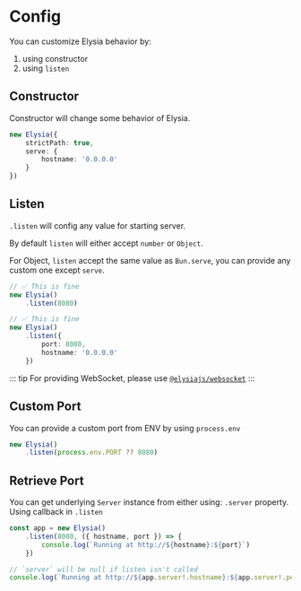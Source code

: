 # Config
You can customize Elysia behavior by:
1. using constructor 
2. using `listen`

## Constructor
Constructor will change some behavior of Elysia.

```typescript
new Elysia({
    strictPath: true,
    serve: {
        hostname: '0.0.0.0'
    }
})
```

## Listen
`.listen` will config any value for starting server.

By default `listen` will either accept `number` or `Object`.

For Object, `listen` accept the same value as `Bun.serve`, you can provide any custom one except `serve`.

```typescript
// ✅ This is fine
new Elysia()
    .listen(8080)

// ✅ This is fine
new Elysia()
    .listen({
        port: 8080,
        hostname: '0.0.0.0'
    })
```

::: tip
For providing WebSocket, please use [`@elysiajs/websocket`](https://github.com/elysiajs/elysia-websocket)
:::

## Custom Port
You can provide a custom port from ENV by using `process.env`
```typescript
new Elysia()
    .listen(process.env.PORT ?? 8080)
```

## Retrieve Port
You can get underlying `Server` instance from either using:
`.server` property.
Using callback in `.listen`

```typescript
const app = new Elysia()
    .listen(8080, ({ hostname, port }) => {
        console.log(`Running at http://${hostname}:${port}`)
    })

// `server` will be null if listen isn't called
console.log(`Running at http://${app.server!.hostname}:${app.server!.port}`)
```
